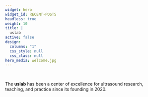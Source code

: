 ```yaml
---
widget: hero
widget_id: RECENT-POSTS
headless: true
weight: 10
title: |
  uslab  
active: false
design:
  columns: "1"
  css_style: null
  css_class: null
hero_media: welcome.jpg
---
```


<br>

The **uslab** has been a center of excellence for ultrasound research, teaching, and practice since its founding in 2020.
